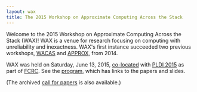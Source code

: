 ```yaml
---
layout: wax
title: The 2015 Workshop on Approximate Computing Across the Stack
---
```

Welcome to the 2015 Workshop on Approximate Computing Across the Stack (WAX)! WAX is a venue for research focusing on computing with unreliability and inexactness. WAX's first instance succeeded two previous workshops, [WACAS][] and [APPROX][], from 2014.

[wacas]: http://sampa.cs.washington.edu/wacas14/
[approx]: http://approx2014.cs.umass.edu

WAX was held on Saturday, June 13, 2015, [co-located][pldiwks] with [PLDI 2015][] as part of [FCRC][].
See the [program][], which has links to the papers and slides.

(The archived [call for papers][cfp] is also available.)

[pldiwks]: http://conf.researchr.org/track/pldi2015/pldi2015-workshops
[FCRC]: http://fcrc.acm.org/
[PLDI 2015]: http://conf.researchr.org/home/pldi2015
[cfp]: cfp.html
[program]: program.html
